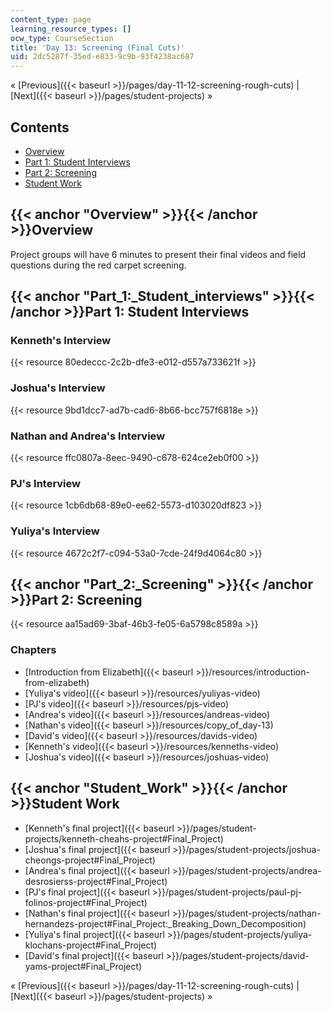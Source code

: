 ```yaml
---
content_type: page
learning_resource_types: []
ocw_type: CourseSection
title: 'Day 13: Screening (Final Cuts)'
uid: 2dc5287f-35ed-e833-9c9b-93f4238ac687
---
```


« [Previous]({{< baseurl >}}/pages/day-11-12-screening-rough-cuts) | [Next]({{< baseurl >}}/pages/student-projects) »

Contents
--------

*   [Overview](#Overview)
*   [Part 1: Student Interviews](#Part_1:_Student_interviews)
*   [Part 2: Screening](#Part_2:_Screening)
*   [Student Work](#Student_Work)

{{< anchor "Overview" >}}{{< /anchor >}}Overview
------------------------------------------------

Project groups will have 6 minutes to present their final videos and field questions during the red carpet screening.

{{< anchor "Part_1:_Student_interviews" >}}{{< /anchor >}}Part 1: Student Interviews
------------------------------------------------------------------------------------

### Kenneth's Interview

{{< resource 80edeccc-2c2b-dfe3-e012-d557a733621f >}}

### Joshua's Interview

{{< resource 9bd1dcc7-ad7b-cad6-8b66-bcc757f6818e >}}

### Nathan and Andrea's Interview

{{< resource ffc0807a-8eec-9490-c678-624ce2eb0f00 >}}

### PJ's Interview

{{< resource 1cb6db68-89e0-ee62-5573-d103020df823 >}}

### Yuliya's Interview

{{< resource 4672c2f7-c094-53a0-7cde-24f9d4064c80 >}}

{{< anchor "Part_2:_Screening" >}}{{< /anchor >}}Part 2: Screening
------------------------------------------------------------------

{{< resource aa15ad69-3baf-46b3-fe05-6a5798c8589a >}}

### Chapters

*   [Introduction from Elizabeth]({{< baseurl >}}/resources/introduction-from-elizabeth)
*   [Yuliya's video]({{< baseurl >}}/resources/yuliyas-video)
*   [PJ's video]({{< baseurl >}}/resources/pjs-video)
*   [Andrea's video]({{< baseurl >}}/resources/andreas-video)
*   [Nathan's video]({{< baseurl >}}/resources/copy_of_day-13)
*   [David's video]({{< baseurl >}}/resources/davids-video)
*   [Kenneth's video]({{< baseurl >}}/resources/kenneths-video)
*   [Joshua's video]({{< baseurl >}}/resources/joshuas-video)

{{< anchor "Student_Work" >}}{{< /anchor >}}Student Work
--------------------------------------------------------

*   [Kenneth's final project]({{< baseurl >}}/pages/student-projects/kenneth-cheahs-project#Final_Project)
*   [Joshua's final project]({{< baseurl >}}/pages/student-projects/joshua-cheongs-project#Final_Project)
*   [Andrea's final project]({{< baseurl >}}/pages/student-projects/andrea-desrosierss-project#Final_Project)
*   [PJ's final project]({{< baseurl >}}/pages/student-projects/paul-pj-folinos-project#Final_Project)
*   [Nathan's final project]({{< baseurl >}}/pages/student-projects/nathan-hernandezs-project#Final_Project:_Breaking_Down_Decomposition)
*   [Yuliya's final project]({{< baseurl >}}/pages/student-projects/yuliya-klochans-project#Final_Project)
*   [David's final project]({{< baseurl >}}/pages/student-projects/david-yams-project#Final_Project)

« [Previous]({{< baseurl >}}/pages/day-11-12-screening-rough-cuts) | [Next]({{< baseurl >}}/pages/student-projects) »